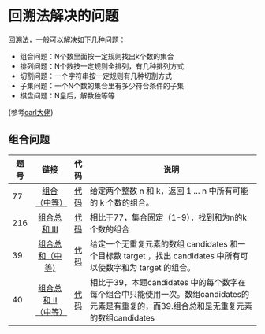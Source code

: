 # 回溯法解决的问题
回溯法，一般可以解决如下几种问题：

* 组合问题：N个数里面按一定规则找出k个数的集合
* 排列问题：N个数按一定规则全排列，有几种排列方式
* 切割问题：一个字符串按一定规则有几种切割方式
* 子集问题：一个N个数的集合里有多少符合条件的子集
* 棋盘问题：N皇后，解数独等等

(参考[carl大佬](https://mp.weixin.qq.com/s?__biz=MzUxNjY5NTYxNA==&mid=2247485237&idx=1&sn=1bae4c3d0d3965af44878093a5a49f58&chksm=f9a23464ced5bd72ff9ddcc9c70f69131a9e57e5c1aa674cc62551cd434c64f10a88395dce60&scene=178&cur_album_id=1607983171550167042#rd))

## 组合问题
| 题号        |链接          | 代码  | 说明|
| ------------- |:-------------:| -----:|------------- |
| 77        | [组合（中等）](https://leetcode-cn.com/problems/combinations/)      | [代码](https://github.com/Joyce-Yu/Leetcode/blob/main/Backtracking/77Combination.java) |给定两个整数 n 和 k，返回 1 ... n 中所有可能的 k 个数的组合。
| 216        |[组合总和 III](https://leetcode-cn.com/problems/combination-sum-iii/)      |[代码](https://github.com/Joyce-Yu/Leetcode/blob/main/Backtracking/216CombinationIII.java) |相比于77，集合固定（1-9），找到和为n的k个数的组合
| 39      | [组合总和（中等)](https://leetcode-cn.com/problems/combination-sum/)   | [代码](https://github.com/Joyce-Yu/Leetcode/blob/main/Backtracking/39Combination.java)|给定一个无重复元素的数组 candidates 和一个目标数 target ，找出 candidates 中所有可以使数字和为 target 的组合。
| 40 | [组合总和 II（中等）](https://leetcode-cn.com/problems/combination-sum-ii/)|[代码](https://github.com/Joyce-Yu/Leetcode/blob/main/Backtracking/40CombinationII.java) |相比于39，本题candidates 中的每个数字在每个组合中只能使用一次。数组candidates的元素是有重复的，而39.组合总和是无重复元素的数组candidates
